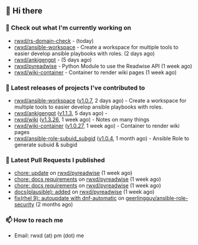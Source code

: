 ## 👋 Hi there

### 👷 Check out what I'm currently working on


- [rwxd/rs-domain-check](https://github.com/rwxd/rs-domain-check) -  (today)
- [rwxd/ansible-workspace](https://github.com/rwxd/ansible-workspace) - Create a workspace for multiple tools to easier develop ansible playbooks with roles. (2 days ago)
- [rwxd/ankigengpt](https://github.com/rwxd/ankigengpt) -  (5 days ago)
- [rwxd/pyreadwise](https://github.com/rwxd/pyreadwise) - Python Module to use the Readwise API (1 week ago)
- [rwxd/wiki-container](https://github.com/rwxd/wiki-container) - Container to render wiki pages (1 week ago)

### 🔭 Latest releases of projects I've contributed to


- [rwxd/ansible-workspace](https://github.com/rwxd/ansible-workspace) ([v1.0.7](https://github.com/rwxd/ansible-workspace/releases/tag/v1.0.7), 2 days ago) - Create a workspace for multiple tools to easier develop ansible playbooks with roles.
- [rwxd/ankigengpt](https://github.com/rwxd/ankigengpt) ([v1.1.3](https://github.com/rwxd/ankigengpt/releases/tag/v1.1.3), 5 days ago) - 
- [rwxd/wiki](https://github.com/rwxd/wiki) ([v1.3.26](https://github.com/rwxd/wiki/releases/tag/v1.3.26), 1 week ago) - Notes on many things
- [rwxd/wiki-container](https://github.com/rwxd/wiki-container) ([v1.0.27](https://github.com/rwxd/wiki-container/releases/tag/v1.0.27), 1 week ago) - Container to render wiki pages
- [rwxd/ansible-role-subuid_subgid](https://github.com/rwxd/ansible-role-subuid_subgid) ([v1.0.4](https://github.com/rwxd/ansible-role-subuid_subgid/releases/tag/v1.0.4), 1 month ago) - Ansible Role to generate subuid &amp; subgid

### 🔨 Latest Pull Requests I published


- [chore: update](https://github.com/rwxd/pyreadwise/pull/51) on [rwxd/pyreadwise](https://github.com/rwxd/pyreadwise) (1 week ago)
- [chore: docs requirements](https://github.com/rwxd/pyreadwise/pull/50) on [rwxd/pyreadwise](https://github.com/rwxd/pyreadwise) (1 week ago)
- [chore: docs requirements](https://github.com/rwxd/pyreadwise/pull/49) on [rwxd/pyreadwise](https://github.com/rwxd/pyreadwise) (1 week ago)
- [docs(plausible): added](https://github.com/rwxd/pyreadwise/pull/48) on [rwxd/pyreadwise](https://github.com/rwxd/pyreadwise) (1 week ago)
- [fix(rhel 9): autoupdate with dnf-automatic](https://github.com/geerlingguy/ansible-role-security/pull/115) on [geerlingguy/ansible-role-security](https://github.com/geerlingguy/ansible-role-security) (2 months ago)

### 📫 How to reach me

- Email: rwxd (at) pm (dot) me
